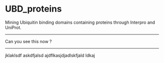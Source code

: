 # UBD_proteins

Mining Ubiquitin binding domains containing proteins through Interpro and UniProt.

****
Can you see this now ?
****
jklaklsdf
askdfjalsd
ajdflkasjdjadlskfjald
ldkaj
